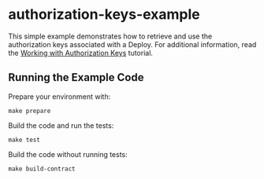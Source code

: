 # authorization-keys-example

This simple example demonstrates how to retrieve and use the authorization keys associated with a Deploy.
For additional information, read the [Working with Authorization Keys](./tutorial/TUTORIAL.md) tutorial.

## Running the Example Code

Prepare your environment with:

`make prepare`

Build the code and run the tests:

`make test`

Build the code without running tests:

`make build-contract`
